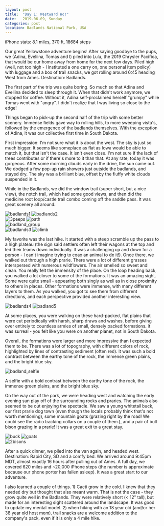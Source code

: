 ```yaml
---
layout: post
title:  "Day 1: Westward Ho!"
date:   2019-06-09, Sunday
categories: post
location: Badlands National Park, USA
---
```



iPhone stats: 8.1 miles, 370 ft, 18684 steps

Our great Yellowstone adventure begins! After saying goodbye to the pups, we (Adina, Eveliina, Tomas and I) piled into Lulu, the 2019 Chrysler Pacifica, that would be our home away from home for the next few days. Piled high (well, not too high - I instituted a one carry on, one personal item policy) with luggage and a box of trail snacks, we got rolling around 6:45 heading West from Ames. Destination: Badlands.

The first part of the trip was quite boring. So much so that Adina and Eveliina decided to sleep through it. When that didn't work anymore, we stopped for coffee. Without it, Adina self-proclaimed herself "grumpy" while Tomas went with "angry". I didn't realize that I was living so close to the edge!

Things began to pick-up the second half of the trip with some better scenery. Immense fields gave way to rolling hills, to more sweeping vista's, followed by the emergence of the badlands themselves. With the exception of Adina, it was our collective first time in South Dakota. 

First impression: I'm not sure what it is about the west. The sky is just so much bigger. It seems like someplace as flat as Iowa would be able to match it, but that isn't the case. It isn't even close. I'm not sure if the lack of trees contributes or if there's more to it than that. At any rate, today it was gorgeous. After some morning clouds early in the drive, the sun came out.  We dodged a few pop-up rain showers just outside the badlands, and stayed dry. The sky was a brilliant blue, offset by the fluffy white clouds suspended in it.

While in the Badlands, we did the window trail (super short, but a nice view), the notch trail, which had some good views, and then did the medicine root loop/castle trail combo coming off the saddle pass. It was great scenery all around. 

<div class="post-image post-image--split">
    <img src="https://lh3.googleusercontent.com/QGv8OBhhxCg3Pin4YIbOAc-7h_DBIeZxjQD82n_sXdg3-bbpq2VfU4MlOm71pi2opxzhQVFoeslzThEP1BwjBg6O6YaLQaSQuvvuCTc4MHy1nAvF5TixF4ZnjzOUFnUHZHEvGYs5PxmGlbdkh_d1iNVrXhGJyxKkl5vwjGR-_VCeQqw-uIoWQ4KYq1UArSamCeDz39IUKsw5fR5SbYs1-gQNbWEqCMgy42pTXTNzwFT3D9gnHHzrFR7wyYOGy51gz0oIDw6rRAqYbUaRILrL1mPxZOglp4nzsJ_RJhCliSoC5WNyvAwbyIFqBamgtl4anMpmylnyJJrvH8wxTpS-JiP2YJRPEKzEO-utgntvcG1xiJO8-29faWX879ekk16GmwmDLr-QZY7IdO63WR7olnJnsgI_85Up1tV5ITvHJg_SaloNxL7Jf2pJR8oJ8E3HLta4YjvifxDn_xsGtvJUDUDfhzFpblQro9NX4rqO9pmhKu9E2o4SDZgZ57_EpC2EkQlRt0kJUODM8EyTe7n88ivK6MQrlYKtQU1VAaziv7x-laROWCsqPOotH69R3sDlLgpM_rBjBF41hcpkO1c1tWwIPYtMBTCtb_JCixs9p0BBw_0foJ1uU3pCtviaznB9xzI-EKjT09ee8bAuFIL5FG1tgDcOELI-ALRGkpiF3K7Ezn9743GJj49SJlnJ-4PYZjiW03j9_ol1B_oYLEusH9CM=w2114-h1408-no" alt="badlands1" />
    <img src="https://lh3.googleusercontent.com/Qvzg4svp0-rKHlpULF3QZRj1CBdlx-QnKdV2o2m3ctR0EIdPyOGmnECLe041nh3kwLnk0-lNu8qXijr9Efww8tzMOax8h_G-zskJWIddl1bywIvffHQLQl7PEmDAoTJj8PzC3BHe_vLg1XQdhbQ15amNEI5BBHsKkpi7RiPEwpPjLoLUz_6oCkItESBZx1PePxV6bm5sDX54P5LprVgU2QCacChUpKboJUOZXFHXc5SEUYoMJmgqZEFAsHghgRVdhcneeyHur4GRg6Wu3U0kHshcDIp8fFJV3EqW29IutxPptJBCSILvW_Hx2wZOY5vppd1EyyXVqTX8-ZnKvtdlejh-y3T7jo0nMf8_80MdENjhamv8qS69XO0mji6BPSpBz3kIV9AqDwNWqD3aOjzYTNkmR1S0U2R-uEvpgBwrTevKOYURoaWkhgc6c_x6xX651IIKAG6yyBwIxqEnS3WRyu6nkhbjEF3pB4lWT6WnmID9Zy-buNV-wXCj1HK52NH15AHdLHb_RYPqW3trwslqpGMKa4-ppDQggTimMOkYvHbVmyiFDYRSuZSR1qE1oL1WsPNAs2bOoki8PyF-9w1Gd5Vl8TBwwCEf3wrBxFPpgc8OcbsCrYAmfMD2gvguszCR2Bi7s9ebNlrrlUsKkrCIkb-WQ8O9AV9aHxla8r1SxoXztdYq98aMpZuhr3Wu8cGBfJc0PP8R8r7quUDppBIb6uUL=w2114-h1408-no" alt="badlands2" />
</div>
<div class="post-image post-image--split">
    <img src="https://lh3.googleusercontent.com/HqDaKSgzONtAVYsDPtaPkzhgctvOAvC9xexTOoCZylZBuqf5qf5-4dqSBuQXSfdsKCwO5FT4HAmH9pfraV1z3YlcgvjL7LENVvUgs4xH2CFAhF2rRwTNbqFZZeB3S1QPfntah7E7xnZtos_nyVwkSUe1XitlPTzvy71iFR4sjVeM1E6j4PF8L8E6uScl50tnScdZIqxKSU1af_lnFHBRF-az6ro6cC1YarOuGgnqUAdXFxy1KZx9ycTBtPaTeZzX1D6xuAScUxMGeuuiDBqXnHVFDq7P-MOJ0Mhr0JmQP6yhOvdg7_5-7SZghJD0W_8XiZs0Z4LnCbSD9ICvzHO68Chf6FscAfL3qL4L6JOoqwzmsmR-k3qgs_w6W5yGzUsjoABoVTW-ALOxJXEg3kp5VTtW36kWzS5VOwonNn6ibg_wb6SGjlKvhEdjZopWTlJEWHfcQ-IOq3DkOgleKfL-gDokSDMVoNscXictPUxo7QSM3j8uSKqgNpc_YQ7_Hm5sTkimRElIzLBx49Eyi3Ly037yIeZg_ULtkGnYvuk5wu1QSMz1JyFXTI2vBYNb4KM-QnzYT7SkU9Huve7EJMLNkkZwLSSlFsDeo6eT0fyHsuF3UepIaB-yrUuR0RLG3eoAR3ndYEpDgUwnQx6-rkAI3WiJ5Vtl52E3y3gvGNX6D9Mx9b2hRIusOUe9nLBUbhG0g933RZFCUSUBnJrv3xZyiQDH=w2114-h1408-no" alt="3peeps" />
    <img src="https://lh3.googleusercontent.com/mzPWXRkIoIuAWclE1JDVMw6wzjk5pIvJe61N2sAnc4Puvq4nHeA9KLWDY-O0WmgAPJU5BrpVKy-lz3I7-9LjDYz8DpU4pgd_jWnsNanM5zTC5m_WhtG9lh7uHARMnkTOkWGI8PAd2ozJ9M9sMQAlcQsKrPorV9FyO0JiRnCDAmLkAjWbIzyxJhhH_infZ6J9GxhC4823r34F1Neq_cPV0_j_WoOYGFzoZpAYK7y39M-fKXGT2twzFww6akgCddmj23Zo-NBHGqiXzf9gYk2SvtUIi2c616fjJ5Dol_TbVXKKXk2AEFKZfVc-FeeOgdSvDSQ01IAQYir-piw5GCDFUu5BJG1Cwu1qNJ_rDUZ71rPtyhTC2Fal6phBRU0gtwil6mh7eT20LgqG61pwNrmIa2Wvlyxng6PNr3WDHnMJw8f7J5CnMXRJZftXZMJMa0uPDT5MAtNKODv5GLngKmtWWawFiDELbREahMZsp_TySrnPh_Zu-ltGgcQ6UGyfFCH0A4tAtLwSWIQLmnNCZDF8Bg9ebVgukSqUktvq6UDMb-_QwVuB-xYl30eESz03BhENOiuEa0MGIUaWqLHW9Gc8aisV711ickZeGUmzzmlmjSGW0cWyj_OxwaIi_Uz3g5u2J7luTZn5lEBJoA0cWuogDFEk97fF5foal4N2ijMae9D2bZPYIBNhfPO5s5GZMoOXY5oFRSpnk6JnQXYghAGqfFfI=w2114-h1408-no" alt="path" />
</div>
<div class="post-image">
    <img src="https://lh3.googleusercontent.com/5QWjpis-QI_HU-9YNKanfIeChlGC6D3AQfDqur_uyY9qIv47V_vm9RefQgB50k0o6iUeMEQi7ScgaAzzZMRWJxJaxivaXcOTPUXArs5UbVbu99iIgVUBU1HypE6wkB2cDldPz9c7T-VLsMBYqui6EbHnHY2nSMm3v9c6ZcisSMXpsvxzjsMeNVuFEHePGXyU-zWaoktlx2VCdx4_G5RaC3j1Rl8areU5IQ_jmteGk85kUH6yP-a2a6ojEuymgZPnf8TwBUNdyqLBDz4nNJJYICiJAVI3dRKORGMRxPf3TpXSq84lwwxaY8_aqy2w_rkH2sEI9BAN3lQWyG8ayuL7hjNqsKrSgIHHDwn4Y38K4zwG9QXW1QnT0IsZdYMKPZpExOabpJzjs6iZzg_XqA_U5VYBS7Z6VEgpTmnK8ZXE_VWWXJnMArxbXLRk7BoxE20H2Y6kh338YKl1PpzE-lCBcayyclmmzQEr95Igg86hCq_T1KR6nH_S4FRMv8x9-czUi9mey5Na6mUEVA4rHDbDYnxQF4tBF3pnOcAjrx9M3sVEWnN6k4gTu6xYrzqRI_LdfCbMt2cGTUFwEGE3953_eIazeiv6HUQBQ7PDYzT-pYFlE-hQRsDCFdGCfM1GgEDdRRBpFYWkS-UNEy9rGUHFGe85NxJ90JPi6xS8qno8LxLblXdWB2XVQLLEzwA0_FmILtHLnk93zFjIeoQBzovOuEVu=w2160-h1092-no" alt="badland_group" />
</div>
<div class="post-image post-image--split">
    <img src="https://lh3.googleusercontent.com/IPolUpmcQqghXeuxA2_xWDEOKHgPjB_CnjdWWNeIfWZZ_04jnm_3Wlvo4_tithAK2DOIRgb-Ogq40N_dcYJ10DYSqgkryvJ8Vc5l_RcaksW5ms4GNTH5daFOYUk88b_aVHgPgGVdYlhWMT_34Iis91lbnDxDTyI3QuVvMtHgXnSA--mXBGoeyBlBeJsB-OhNACseY5uX95i3jiv1Wu4IGBvheAyPhYUNRb5z-aJ4xjEqG0EhXZmBrlK1Qt9H0Vg1mg48Bm2Z9QY0H7pzYfngX8LdDCOVV7xQ3_AF8sysV_PNKvRrWYBvHjraGM7tPAcn81tCaISOE_v81Fud1MkCsYICyI-adooAQ6goGpQGI2ruziex0d7pwjqvW4bTbPERMUu9Yv6Rih_ZCBHjlMuKEHTI3BZdCxcYEZN8dD0M-Q1aPk7d87cc6x-nZmc3-PpNIBFvtv3I5UjWpetY5dC-k8R-jw6L-nqFpITFSU6LgewYr53Z2Q-JfLHcbieZ_KuB93JjjSyx_jTmhzjZsi_vTYpt4MKVqMBXyQgg1eHwRX0wLzgNxn9MeRzoEED46-1FNAjxEIriR6Ku4kmZUVIrAV5VjWzoGVtZND6RWTUPwwad8NMAdsviAhe_oGuFVW9Bn2A0P_a8Bux_BHzLpM5T_sYSJO4cetX9NqNQv6SoI6U6L9QoAtAtO-5TitAeiLQkNaBqfDCOgROtf4E-Cs5_GVZh=w2114-h1408-no" alt="badlands3" />
    <img src="https://lh3.googleusercontent.com/mMbHEzRp0g4vftY2OSaEeyBWlJhuBplA6KxFad0r9_cyzhW-ABGxza6bTPkTlCWa8xDn1izFQ3EAKvIpQkWGpFjLlgXgTiS8I86ItwjdE9X1yO8IjS7JoDuY60NKr7otxlbRPdPfiXcRNnfaiCEbrbG_KIgRugBwS7LPIAbWNPEgLcyAgwZuCruiK_lH4Spe_wo9qHaqHSJ47dIjQnl28ijh20speNKunMYBCsnCedXHmrmUZ67yiRdzkDeFynYuovyQDctBZsQNun0mX3IO0qUdYezESXwqw3i1Oa_v3SyXWRrGWmH-HX9RnkZXjVYrmKqkNVMhgG-09ZEW45P6rinQMj4kqpYYOA3s8m7zJHvCxIXOUQWDWpwIgOlNjinqW6EyHtR2l1NA2MNfXSPsiR-EjX7SYPkRP8uyTHZP6dA8IwerqeUBE_hgkJDA7t0goRvQxOhYnIXQwY-PMHJnpE-y8P2zfpDAqdmZOiDpCrC-yceKZmOcnl4XZeJ9Blx9hMG3SYRzFRTlES99-4S7Wm-MGM0cnRvll9csdbNQww8PGq1IiePjLd3T_PULAM4p3YOA--J6jYQ4e6lvBfheTbSb-4TmgSEg9akYr9GOsWbBd27ujX7J43KAmZuyjv0HyJ5Uagcgv-n-rUof42vnqVBp8NX6waK1vIs8MM5lkf1xyONZJFzxI0HbSdMJ0fWP13mDeU2NVGRpKTSo1paR4Qrd=w2114-h1408-no" alt="climb" />
</div>

My favorite was the last hike. It started with a steep scramble up the pass to a high plateau (the sign said settlers often left their wagons at the top and led their teams down individually. It was a challenging up and down for a person - I can't imagine trying to coax an animal to do it!). Once there, we walked out through a high prarie. There were a lot of different grasses interspersed with numerous wildflowers. The air smelled so sweet and clean. You really felt the immensity of the place. On the loop heading back, you walked a lot closer to some of the formations. It was an amazing sight. Some were quite small - appearing both singly as well as in close proximity to others in places. Other formations were immense, with many different layers to them. As you walked, you got to see them from different directions, and each perspective provided another interesting view.

<div class="post-image post-image--split">
    <img src="https://lh3.googleusercontent.com/RhcOZZ3B07Anh0OuNNky-VAf1_JUgnVRDBslwU7e_QtavWxdKbO3Sarf2aMkPwHVeFJd4QlYbFdPSXaeVM-tbU9JGkpm8i-rV5ZIY_TYoXZlOhy57BtJNEHmCaZVBgUOJm2xlSzMzB23OFtiNR99bA4AfGZXrrjWfVN-5DkaguvL0holMOV_Oh99fc6Fjfx_wOZ7QPuGwfhUeozeFV6yk9WBXTVXkRiuQvJeUvRwomf-lp7kVeoCq9eo4UuhhKY1HjzhDUaWjmTEDhPBLVZsSRAR_NYBOSDP5M-g2io56aLnDyZr5Kqmu8gwvmOW_1oY9v8nP-b22EX-JG9epcN0aHDWXpvRCIt87k-Wu7VgUsBzi-DD2YxGucAoKm24yW7oco5qcUOAt7xWUSRM5DK5fZIRDeEX0qYfYWsB0egLib7AzTrJqhqTO2j7Zh8Uud1SvwBmEHip6YSvlUAVyNsoflgltQJpdhKgBqxUroqRUCSd4V0TSiBkhWu0bu0rygEzXWirVxVdYkmFryPg4SunjUqgqFyYmiCLFbSkhnwLb3MVyJc_GsBxStKIR3jvivA4pKHtfJEZ0CskO_7Q75dUGvDEXAnL-lWW9VC1YJvDDiDtFu6nLDpx8VjVggYj0qLVL_ZXvucjIvZB_KlVY3Ooo-4JiFQ0R-5-ONaVdR1YecYWkEfU4Rm5s3isBb9b-7XhYeS5aMmHNWXI2I55l_zHtW7l=w2114-h1408-no" alt="badlands4" />
    <img src="https://lh3.googleusercontent.com/iMiNG-nngSWmi4yt9KdManbNA1U8HqSoWnR9Fbxy3JDjXtyoaNTmKxVgU6K1Jax-3506wfIV9av041qpnLgEXRAkE2i2TyXx4k57Fl4VdVXINg9FpGWltpbkj9B1O_1InSsIcXo8wUTIpjZYcgAfiPuX9Oh4MpA7IPT8wUyqtmz9FVaIz3SncNJLucpabfhfhrmUClXBuXyXUoTXc7UesWR2aqudfnG8eix6CQWMOUk6yNdPyiJqh_EK09QPKTLT7iLqaBusZe-WeAuUMDsj0Kwm4j4rYlK4BrmRXHaTxnAwDi8azLAT2jK30cbBIb2YRRaBI68nTNTUOmI1zsVuGStRIRDDm7oXLKGuVCJQl6XNlEqsxAodRXzJTU44aXeiPegVErRwxPRTLS1aXq6EkxFuCL-fVvfIfs5fFHXHgJorf9uNlD4KBLJ1xTg4Ayb0bzhE8IFU58dwSpiGOPfJwgBNmEAQRyiy1G5FjTpoS13kAbF-gHCACwmU8lx3XQ2CqOmipYAjUdSLIuQyTcJjrRfhIO-rpMZ2NA6Z1r7-dmnF21OffDcZAz24JDzY8yRwpnGWj3vebA7qa2M0TxkSiBX5dz8V8LYbXfFl6WOQhRNjywe7rTkh4f7LOaYnjCMb8-89NE3h59aoKI5BK89Wc9AfJB6M_kp3YZtewz3CMLAVErgmJVZoDRybwNBPqWBC042OQglanDJxlC0ylnxcAatP=w2114-h1408-no" alt="badland5" />
</div>

At some places, you were walking on these hard-packed, flat plains that were cut periodically with harsh, sharp draws and washes, before giving over entirely to countless armies of small, densely packed formations. It was surreal - you felt like you were on another planet, not in South Dakota.

Overall, the formations were larger and more impressive than I expected them to be. There was a lot of topography, with different colors of rock, highlighted by lines of contrasting sediment (often red). It was such a bold contrast between the earthy tone of the rock, the immense green plains, and the bright blue sky. 

<div class="post-image">
    <img src="https://lh3.googleusercontent.com/zzVEssWoRmFpfk_ch_B81wcKd6n1mUNLhtzge4bMVyvnBo5T7IoalHG3NFXzqa0olKnWitPEa0Dh39w15YRaF-oCUpNiwbRLLFu2VLRqlckr0LzDJoeCPrtMQ39y7t5SC8qxHoT-pjTrTKNn3wz3Ix3VbDw2Tb502sKzwwxc2nczFtsPeXAvDW1My1MA8lYws5tUj-nwcrkrC45RyHYGrUrGtXEaXZUz_y8Qx1ZSiTUmEUmJU6pxnkwW9nvc7R0g-j4gtZkprjagANIH6r6j-LFCZ8rK7b1qDI7EINF1bhL6QDThPm0YRRBaYV5yiCug2bxoS0PnN11HvEedrj-YW48UBTs-W1KdNQSHRoC1PKDNpd78iIrsTFsJJafFj5qindMP-TjvxwGhk7fsEw9aQWihN1CDtg67TKbTJRGh0haZbj7XXWzNc6tBkY86MKZN0cR2xenueuz03XWXe0uQKlAU0E_SpetemkJA9ekM7EcwIqSrvSLyszqKRfvlUDx0eS7IiScq3zBJbf5DEJUQL3Y616DbckyaFHNWk59OxWE8z-_4rYnMlDV_fUfkuhXK0S4rX-K9roL7F24D3gQgUTc9Z6mhXbhovKzV9hmwdBUd6lAQ-OPu3q_3qMDgVqpXbdcXYLA-x7l_ZseUpGFM_sQMAXXBoYGj1m6eR_SQWTOho9KAyoIfGEKEF6lznGiTzljZhviirOhxSctLkTOiMsnQUg=w1878-h1408-no" alt="badland_selfie" />
    <p class="post-image-caption"> A selfie with a bold contrast between the earthy tone of the rock, the immense green plains, and the bright blue sky. </p>
</div>

On the way out of the park, we were heading west and watching the early evening sun play off of the surrounding rocks and praries. The animals also seemed to be out enjoying the spectacle. We saw a young whitetail buck, our first prarie dog town (even though the locals probably think that's not worth mentioning), some mountain goats (grazing right by the road! We could see the radio tracking collars on a couple of them.), and a pair of bull bison grazing in a prarie! It was a great exit to a great stay.

<div class="post-image post-image--split">
    <img src="https://lh3.googleusercontent.com/ryRtf9oIpZRA39b0FmIuirHHjl79Tl0fWOwOViTyIEN1KBoFQoJOk_Wy4nQanYB_8Erxj8ecNQLcBLX39WnEznUco59e2zA7TljVFlngroOn7uXJP6hcNYgPv-j9fJmRUnI9WKhL8Z0NAOOZbbsJtDHOYqNunY4yA5uuBiQHNPOTKV-V9avLa2e-_POmWnehrBHR6vlggDp0UzjeVo199KuU46PDbB3uqkug8QT6VXkEuVlVCDqN8uf7oZKBiOmQVferfVqj1DWTgqO7tBN_iirERgGty-uzWXxvqYkZ_NWHa8ao0WQ-FTBqLmXBnZhRFAvKczfqb0d7mJDv8CCzAIuX1gHX9OVgHPwDLufxWq4OvRe8wAw2rLQkGHek52-BNOzAMYgmjs3aPb4XTw31o_FBVUW_TcYHA6PH-DLPboNsYHbVifzyCFESFjOS1wxHdL2UAXz6iF5p9QT8ifCT9IhaK_91IiUULMDaP6e120UYcWjlSf6ctZ5ZzTA2sC9TnJ2qODuUCohjwI3YnFu9xc4VPjTIuuQin46oiH5fSCB_KYgvRdw2H-J3JgxDUXZYfcEZVPSeb_S7VCy-TLAOO02uN9oafIrN5KTEv_VuyOgGny6G6Fa2LWmssfh9GLJM-xnFXLrztn3L5us9nbCuWRttGQRvgpj6JueS-m-wQRj_rDXYKTPlT8iHUhYClHWyPE681l6Xya4SYSBtjVRXw9G-=w2112-h1408-no" alt="buck" />
    <img src="https://lh3.googleusercontent.com/EIZ6_JHVSOcBDvig6U5d_F-Jos0u1GlBxQPwJixcQNM2N5P7zm2sNxo-9qmc_B6GRkAtGsAAkxoVOpjUuboeAZ4Y28s4HfEBbrAKixUfnAGt3oYgCZciduRUTxC3Jpit1HDK_QwU29ribKvk0DerFVAc1K47eUcyVt8rt9h7htiCkucfqhPm3RL42owKDN0kQMsTyHHYFuN-56fb_hNr2WRzZZxMnb6M7MNIRC3ysLhwEz_9Lqd8dEr06vAk9Y0sSOOHQsr4HnsdVhfU85sR3ZjwQ9hNiaHxNWgytekyQ-CMbnwaVTmDjVKu_28NrQYOOsKv7gT-bpoDE-Ew3ki9Rva3lmshbEAvaWzNAqBCsmpTipwKQ4gvstvUV0TX6sQj5G-2pNerq-f1l4FDdzhed_q6RMnnQeiVNrkhxAy1MVUkI--hdRFpjxngvyQhVroex_VTZo8l9KM5LZMWFGKOEsoNUnHxUdSLPSpMQBs6piRwiN_cxrcoyJ37stjVTWuMIqY4ZWL_p5I03PlyXFDQW2m8I5Ru_wFrBc_zCU-o9ByuRUt4-5c3Gj4vm3-_AtM9hbAnxIHy65ZoULe_mAX9jjN8rUVtSsIv3-JUJn0abZiwZlOCKWp6ltqzghejy-00RXHgMOJJdksn01ABtt-LLsTNUGXRrJ0p_vAAZcl4olPSCWHzB4LObwE3SiOfjxOY5i7O_orc6rrHHv4K-G7TjodS=w2114-h1408-no" alt="goats" />
</div>
<div class="post-image">
    <img src="https://lh3.googleusercontent.com/lCpdRu6E7FVKjGwVV8NjSGP-vWCXXro4WyNkGDSAryEgcxLceSvgfSzixdaAO8sNVVpI_SmVv__Z3rQFU_xUfFurKoNs5O7AsHt2KwUJyNhrqhv3sfs5GN5sQ4YfBaSRN03EwZJZ-v8LbIe81Z9WRHijjkB3r2UbMpm0O4S1xWOs-MMzSTicPEGQJKrO5FfDo-wvft_WTJ3X2hw5fCJ1_aluLehtKBNktYQp0n8C0UE4BaQ36X1x9MJn5wpCNvrBotdHoiPSHhS_AdyeI3lu1kRvG9vDRWb2bImUKx16OJiqIxQa3MfagC14ErOFUWUNfjSL4v3QReGYzFSS9Aln_kR_LyaM5-VC34A5owNfegX9_o-Cxqaif-oBDrjnKvbw1MRyMEHsuhM9Q9hq9bOQEgbQVvlyZDOgQiJyO_bcwUyk9O-BzzLC3DEiWe1259ONDOnv-8tLM0S8JZe-9zgzggsKjxj2I2KU2-ScERTB8zXlX9aQZ2p5kOyRTwSm8pjPDUZFwUtPvNPA_N0N2e2TWZ2WXDiifOq1NVcQTCwYSAKSB2w092lNLmXyqxivuBnPv_iaiEghGnBgRxoCQ-p6U-2i_3YOxowYNwNDw8LtYhkJpqS0eb6wCSzrHNtMXO5BgavqHAd_Qwmr5cuL2X4gJXO-kHb_LKJjdKjyCtfXAr27dRatyNhgR4Zf_foiQb4TDRa0n025xkyJFH1bCfcxGE5Y=w2114-h1408-no" alt="2bisons" />
</div>

After a quick dinner, we piled into the van again, and headed west. Destination: Rapid City, SD and a comfy bed. We arrived around 9:45pm MDT, almost exactly 16 hours after pulling out of Ames.  A full day, we covered 620 miles and ~20,000 iPhone steps (the number is approximate because our phone porter has fallen asleep). It was a great start to our adventure.

I also learned a couple of things. 1) Cacti grow in the cold. I knew that they needed dry but thought that also meant warm. That is not the case - they grow quite well in the Badlands. They were relatively short (< 12" tall), but made for an interesting sight scattered around the landscape. It was good to update my mental model. 2) when hiking with an 18 year old (and/or her 38 year old host mom), trail snacks are a welcome addition to the company's pack, even if it is only a 4 mile hike.

